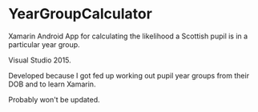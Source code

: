 # YearGroupCalculator

Xamarin Android App for calculating the likelihood a Scottish pupil is in a particular year group.

Visual Studio 2015.

Developed because I got fed up working out pupil year groups from their DOB and to learn Xamarin.  

Probably won't be updated.